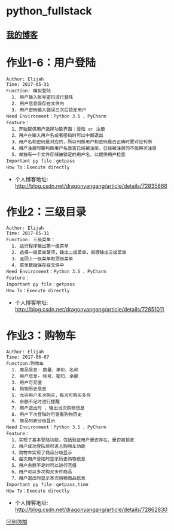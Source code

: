 # python_fullstack
## [我的博客](http://blog.csdn.net/dragonyangang "我的博客")

# 作业1-6：用户登陆
  
    Author: Elijah
    Time: 2017-05-31
    Function: 模拟登陆
      1. 用户输入帐号密码进行登陆
      2. 用户信息保存在文件内
      3. 用户密码输入错误三次后锁定用户
    Need Environment：Python 3.5 、PyCharm
    Feature：
      1、开始提供用户选择功能界面：登陆 or 注册
      2、用户在输入用户名或者密码时可以中断退出
      3、用户名和密码是对应的，所以判断用户和密码是否正确时要对应判断
      4、用户注册时要判断用户名是否已经被注册，已经被注册的不能再次注册
      5、单独有一个文件存储被锁定的用户名，以提供用户检查
    Important py file：getpass
    How To：Execute directly

- 个人博客地址: http://blog.csdn.net/dragonyangang/article/details/72835866

# 作业2：三级目录

    Author: Elijah
    Time: 2017-05-31
    Function: 三级菜单：
      1. 运行程序输出第一级菜单
      2. 选择一级菜单某项，输出二级菜单，同理输出三级菜单
      3. 返回上一级菜单和顶部菜单
      4. 菜单数据保存在文件中
    Need Environment：Python 3.5 、PyCharm
    Feature：
    Important py file：getpass
    How To：Execute directly
    
- 个人博客地址: http://blog.csdn.net/dragonyangang/article/details/72851011

# 作业3：购物车

    Author: Elijah
    Time: 2017-06-07
    Function:购物车
      1. 商品信息- 数量、单价、名称
      2. 用户信息- 帐号、密码、余额
      3. 用户可充值
      4. 购物历史信息
      5. 允许用户多次购买，每次可购买多件
      6. 余额不足时进行提醒
      7. 用户退出时 ，输出当次购物信息
      8. 用户下次登陆时可查看购物历史
      9. 商品列表分级显示
    Need Environment：Python 3.5 、PyCharm
    Feature：
      1、实现了基本登陆功能，包括验证用户是否存在、是否被锁定
      2、用户成功登陆后可进入购物车功能
      3、购物车实现了商品分级显示
      4、每次用户登陆时显示历史购物信息
      5、用户余额不足时可以进行充值
      6、用户可以多次购买多件商品
      7、用户退出时显示本次购物商品信息
    Important py file：getpass,time
    How To：Execute directly
    
- 个人博客地址: http://blog.csdn.net/dragonyangang/article/details/72862830

[回到顶部](#readme)
